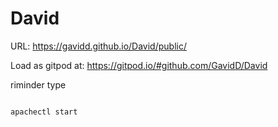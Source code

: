 # David

URL: https://gavidd.github.io/David/public/

Load as gitpod at: https://gitpod.io/#github.com/GavidD/David

riminder type

```

apachectl start
```

